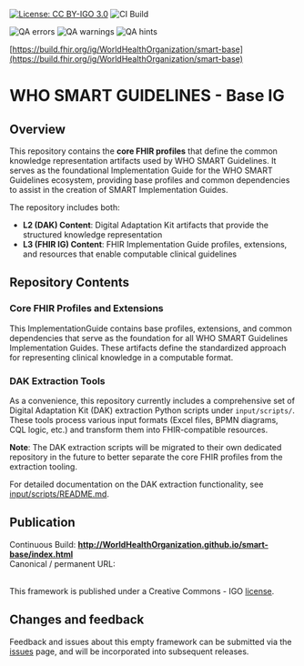 [![License: CC BY-IGO 3.0](https://licensebuttons.net/l/by-nc/3.0/igo/80x15.png)](https://creativecommons.org/licenses/by/3.0/igo)
![CI Build](https://img.shields.io/github/actions/workflow/status/WorldHealthOrganization/smart-base/dakbuild.yml)  
  

![QA errors](https://img.shields.io/badge/dynamic/json?url=https%3A%2F%2Fworldhealthorganization.github.io%2Fsmart-base%2Fqa.json&query=%24.errs&logoColor=red&label=QA%20errors&color=yellow)
![QA warnings](https://img.shields.io/badge/dynamic/json?url=https%3A%2F%2Fworldhealthorganization.github.io%2Fsmart-base%2Fqa.json&query=%24.warnings&logoColor=orange&label=QA%20warnings&color=yellow)
![QA hints](https://img.shields.io/badge/dynamic/json?url=https%3A%2F%2Fworldhealthorganization.github.io%2Fsmart-base%2Fqa.json&query=%24.hints&logoColor=yellow&label=QA%20hints&color=yellow)


[https://build.fhir.org/ig/WorldHealthOrganization/smart-base](https://build.fhir.org/ig/WorldHealthOrganization/smart-base)

# WHO SMART GUIDELINES - Base IG

## Overview

This repository contains the **core FHIR profiles** that define the common knowledge representation artifacts used by WHO SMART Guidelines. It serves as the foundational Implementation Guide for the WHO SMART Guidelines ecosystem, providing base profiles and common dependencies to assist in the creation of SMART Implementation Guides.

The repository includes both:
- **L2 (DAK) Content**: Digital Adaptation Kit artifacts that provide the structured knowledge representation
- **L3 (FHIR IG) Content**: FHIR Implementation Guide profiles, extensions, and resources that enable computable clinical guidelines

## Repository Contents

### Core FHIR Profiles and Extensions
This ImplementationGuide contains base profiles, extensions, and common dependencies that serve as the foundation for all WHO SMART Guidelines Implementation Guides. These artifacts define the standardized approach for representing clinical knowledge in a computable format.

### DAK Extraction Tools
As a convenience, this repository currently includes a comprehensive set of Digital Adaptation Kit (DAK) extraction Python scripts under `input/scripts/`. These tools process various input formats (Excel files, BPMN diagrams, CQL logic, etc.) and transform them into FHIR-compatible resources.

**Note**: The DAK extraction scripts will be migrated to their own dedicated repository in the future to better separate the core FHIR profiles from the extraction tooling.

For detailed documentation on the DAK extraction functionality, see [input/scripts/README.md](input/scripts/README.md). 

## Publication
Continuous Build: __http://WorldHealthOrganization.github.io/smart-base/index.html__  
Canonical / permanent URL: 
<br> </br>


This framework is published under a Creative Commons - IGO [license](LICENSE.md).

## Changes and feedback

Feedback and issues about this empty framework can be submitted via the [issues](issues) page, and will be incorporated into subsequent releases.

